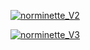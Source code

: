 [![norminette_V2](https://github.com/Larawbl/Libft/actions/workflows/norminette_V2.yml/badge.svg)](https://github.com/Larawbl/Libft/actions/workflows/norminette_V2.yml)

[![norminette_V3](https://github.com/Larawbl/Libft/actions/workflows/norminette_V3.yml/badge.svg)](https://github.com/Larawbl/Libft/actions/workflows/norminette_V3.yml)
